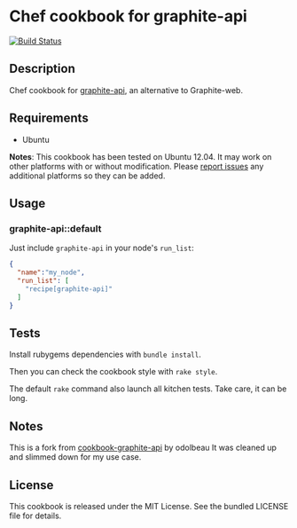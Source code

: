 # Chef cookbook for graphite-api

[![Build Status](https://travis-ci.org/odolbeau/cookbook-graphite-api.png)](https://travis-ci.org/odolbeau/cookbook-graphite-api)

## Description

Chef cookbook for
[graphite-api](http://graphite-api.readthedocs.org/en/latest/),  an alternative
to Graphite-web.

## Requirements

* Ubuntu

**Notes**: This cookbook has been tested on Ubuntu 12.04. It may
work on other platforms with or without modification. Please [report
issues](https://github.com/odolbeau/cookbook-graphite-api/issues) any
additional platforms so they can be added.

## Usage

### graphite-api::default

Just include `graphite-api` in your node's `run_list`:

```json
{
  "name":"my_node",
  "run_list": [
    "recipe[graphite-api]"
  ]
}
```

## Tests

Install rubygems dependencies with `bundle install`.

Then you can check the cookbook style with `rake style`.

The default `rake` command also launch all kitchen tests. Take care, it can be
long.

## Notes
This is a fork from [cookbook-graphite-api](https://github.com/odolbeau/cookbook-graphite-api) by odolbeau
It was cleaned up and slimmed down for my use case.

## License

This cookbook is released under the MIT License. See the bundled LICENSE file
for details.
